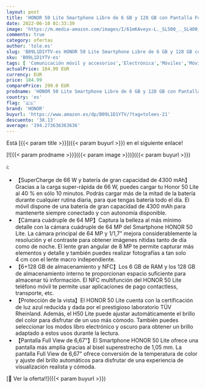 ```yaml
---
layout: post
title: 'HONOR 50 Lite Smartphone Libre de 6 GB y 128 GB con Pantalla FullView de 6.67" Pulgadas  Teléfono Móvil Android  Cámara Cuádruple de 64 MP  SuperCharge de 66 W  Dual SIM y NFC  GMS  Blue  ES Versión '
date: 2022-06-10 01:33:39
image: 'https://m.media-amazon.com/images/I/61mKAveyx-L._SL500_._SL400_.jpg'
comments: true
category: ofertas
author: 'tole.es'
slug: 'B09L1D1YTV-es HONOR 50 Lite Smartphone Libre de 6 GB y 128 GB con...'
sku: 'B09L1D1YTV-es'
tags: [ 'Comunicación móvil y accesorios','Electrónica','Móviles','Móviles y smartphones libres','android','honor','🇪🇸', ]
actualPrice: 184.99 EUR
currency: EUR
price: 184.99
comparePrice: 299.0 EUR
prodname: 'HONOR 50 Lite Smartphone Libre de 6 GB y 128 GB con Pantalla FullView de 6.67" Pulgadas  Teléfono Móvil Android  Cámara Cuádruple de 64 MP  SuperCharge de 66 W  Dual SIM y NFC  GMS  Blue  ES Versión '
country: 'es'
flag: '🇪🇸'
brand: 'HONOR'
buyurl: 'https://www.amazon.es/dp/B09L1D1YTV/?tag=tolees-21'
descuento: '38.13'
average: '194.273636363636'
---
```


Está [{{< param title >}}]({{< param buyurl >}}) en el siguiente enlace!

[![{{< param prodname >}}]({{< param image >}})]({{< param buyurl >}})

ℹ️:

- 【SuperCharge de 66 W y batería de gran capacidad de 4300 mAh】Gracias a la carga super-rápida de 66 W, puedes cargar tu Honor 50 Lite al 40 % en sólo 10 minutos. Podrás cargar más de la mitad de la batería durante cualquier rutina diaria, para que tengas batería todo el día. El móvil dispone de una batería de gran capacidad de 4300 mAh para mantenerte siempre conectado y con autonomía disponible.
- 【Cámara cuádruple de 64 MP】Captura la belleza al más mínimo detalle con la cámara cuádruple de 64 MP del Smartphone HONOR 50 Lite. La cámara principal de 64 MP y 1/1,7" mejora considerablemente la resolución y el contraste para obtener imágenes nítidas tanto de día como de noche. El lente gran angular de 8 MP te permite capturar más elementos y detalle y también puedes realizar fotografías a tan solo 4 cm con el lente macro independiente.
- 【6+128 GB de almacenamiento y NFC】Los 6 GB de RAM y los 128 GB de almacenamiento interno te proporcionan espacio suficiente para almacenar tú información. El NFC multifunción del HONOR 50 Lite teléfono móvil te permite usar aplicaciones de pago contactless, transporte, etc.
- 【Protección de la vista】El HONOR 50 Lite cuenta con la certificación de luz azul reducida y dada por el prestigioso laboratorio TÜV Rheinland. Además, el H50 Lite puede ajustar automáticamente el brillo del color para disfrutar de un uso más cómodo. También puedes seleccionar los modos libro electrónico y oscuro para obtener un brillo adaptado a estos usos durante la lectura.
- 【Pantalla Full View de 6,67"】El Smartphone HONOR 50 Lite ofrece una pantalla más amplia gracias al bisel superestrecho de 1,05 mm. La pantalla Full View de 6,67" ofrece conversión de la temperatura de color y ajuste del brillo automáticos para disfrutar de una experiencia de visualización realista y cómoda.

[🛒 Ver la oferta!!]({{< param buyurl >}})
